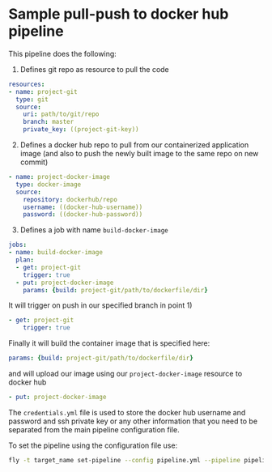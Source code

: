 # Sample pull-push to docker hub pipeline

This pipeline does the following:

1) Defines git repo as resource to pull the code
```yml
resources:
- name: project-git
  type: git
  source:
    uri: path/to/git/repo
    branch: master
    private_key: ((project-git-key))
```

2) Defines a docker hub repo to pull from our containerized application image (and also to push the newly built image to the same repo on new commit)
```yml
- name: project-docker-image
  type: docker-image
  source:
    repository: dockerhub/repo
    username: ((docker-hub-username))
    password: ((docker-hub-password))
```

3) Defines a job with name `build-docker-image`
```yml
jobs:
- name: build-docker-image
  plan:
  - get: project-git
    trigger: true
  - put: project-docker-image
    params: {build: project-git/path/to/dockerfile/dir}
```

It will trigger on push in our specified branch in point 1)
```yml
- get: project-git
    trigger: true
```

Finally it will build the container image that is specified here:
```yml
params: {build: project-git/path/to/dockerfile/dir}
```

and will upload our image using our `project-docker-image` resource to docker hub
```yml
- put: project-docker-image
```

The `credentials.yml` file is used to store the docker hub username and password and ssh private key or any other information that you need to be separated from the main pipeline configuration file.

To set the pipeline using the configuration file use:
```bash
fly -t target_name set-pipeline --config pipeline.yml --pipeline pipeline_name --load-vars-from credentials.yml
```

